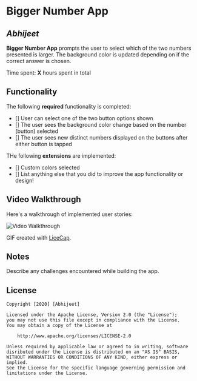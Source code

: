 # Bigger Number App

## *Abhijeet*

**Bigger Number App** prompts the user to select which of the two numbers presented is larger. The background color is updated depending on if the correct answer is chosen.

Time spent: **X** hours spent in total

## Functionality

The following  **required** functionality is completed:

* [] User can select one of the two button options shown
* [] The user sees the background color change based on the number (button) selected
* [] The user sees new distinct numbers displayed on the buttons after either button is tapped

THe following **extensions** are implemented:

* [] Custom colors selected
* [] List anything else that you did to improve the app functionality or design!

## Video Walkthrough

Here's a walkthrough of implemented user stories:

<img src='http://i.imgur.com/link/to/your/gif/file.gif' title='Video Walkthrough' width='' alt='Video Walkthrough' />

GIF created with [LiceCap](http://www.cockos.com/licecap/).

## Notes

Describe any challenges encountered while building the app.

## License 

    Copyright [2020] [Abhijeet]
    
    Licensed under the Apache License, Version 2.0 (the "License");
    you may not use this file except in compliance with the License.
    You may obtain a copy of the License at 

        http://www.apache.org/licenses/LICENSE-2.0

    Unless required by applicable law or agreed to in writing, software
    disributed under the License is distributed on an "AS IS" BASIS,
    WITHOUT WARRANTIES OR CONDITIONS OF ANY KIND, either express or implied.
    See the License for the specific language governing permission and
    limitations under the License.